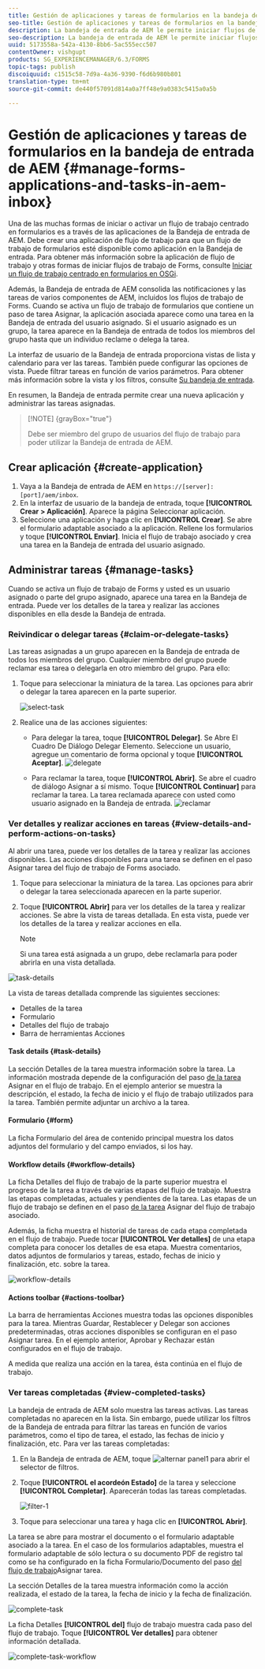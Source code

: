 ```yaml
---
title: Gestión de aplicaciones y tareas de formularios en la bandeja de entrada de AEM
seo-title: Gestión de aplicaciones y tareas de formularios en la bandeja de entrada de AEM
description: La bandeja de entrada de AEM le permite iniciar flujos de trabajo centrados en Forms mediante el envío de aplicaciones y la gestión de tareas.
seo-description: La bandeja de entrada de AEM le permite iniciar flujos de trabajo centrados en Forms mediante el envío de aplicaciones y la gestión de tareas.
uuid: 5173558a-542a-4130-8bb6-5ac555ecc507
contentOwner: vishgupt
products: SG_EXPERIENCEMANAGER/6.3/FORMS
topic-tags: publish
discoiquuid: c1515c58-7d9a-4a36-9390-f6d6b980b801
translation-type: tm+mt
source-git-commit: de440f57091d814a0a7ff48e9a0383c5415a0a5b

---
```



# Gestión de aplicaciones y tareas de formularios en la bandeja de entrada de AEM {#manage-forms-applications-and-tasks-in-aem-inbox}

Una de las muchas formas de iniciar o activar un flujo de trabajo centrado en formularios es a través de las aplicaciones de la Bandeja de entrada de AEM. Debe crear una aplicación de flujo de trabajo para que un flujo de trabajo de formularios esté disponible como aplicación en la Bandeja de entrada. Para obtener más información sobre la aplicación de flujo de trabajo y otras formas de iniciar flujos de trabajo de Forms, consulte [Iniciar un flujo de trabajo centrado en formularios en OSGi](/help/forms/using/aem-forms-workflow.md#launch).

Además, la Bandeja de entrada de AEM consolida las notificaciones y las tareas de varios componentes de AEM, incluidos los flujos de trabajo de Forms. Cuando se activa un flujo de trabajo de formularios que contiene un paso de tarea Asignar, la aplicación asociada aparece como una tarea en la Bandeja de entrada del usuario asignado. Si el usuario asignado es un grupo, la tarea aparece en la Bandeja de entrada de todos los miembros del grupo hasta que un individuo reclame o delega la tarea.

La interfaz de usuario de la Bandeja de entrada proporciona vistas de lista y calendario para ver las tareas. También puede configurar las opciones de vista. Puede filtrar tareas en función de varios parámetros. Para obtener más información sobre la vista y los filtros, consulte [Su bandeja de entrada](/help/sites-authoring/inbox.md).

En resumen, la Bandeja de entrada permite crear una nueva aplicación y administrar las tareas asignadas.

>[!NOTE] {grayBox=&quot;true&quot;}
>
>Debe ser miembro del grupo de usuarios del flujo de trabajo para poder utilizar la Bandeja de entrada de AEM.

## Crear aplicación {#create-application}

1. Vaya a la Bandeja de entrada de AEM en `https://[server]:[port]/aem/inbox`.
1. En la interfaz de usuario de la bandeja de entrada, toque **[!UICONTROL Crear > Aplicación]**. Aparece la página Seleccionar aplicación.
1. Seleccione una aplicación y haga clic en **[!UICONTROL Crear]**. Se abre el formulario adaptable asociado a la aplicación. Rellene los formularios y toque **[!UICONTROL Enviar]**. Inicia el flujo de trabajo asociado y crea una tarea en la Bandeja de entrada del usuario asignado.

## Administrar tareas {#manage-tasks}

Cuando se activa un flujo de trabajo de Forms y usted es un usuario asignado o parte del grupo asignado, aparece una tarea en la Bandeja de entrada. Puede ver los detalles de la tarea y realizar las acciones disponibles en ella desde la Bandeja de entrada.

### Reivindicar o delegar tareas {#claim-or-delegate-tasks}

Las tareas asignadas a un grupo aparecen en la Bandeja de entrada de todos los miembros del grupo. Cualquier miembro del grupo puede reclamar esa tarea o delegarla en otro miembro del grupo. Para ello:

1. Toque para seleccionar la miniatura de la tarea. Las opciones para abrir o delegar la tarea aparecen en la parte superior.

   ![select-task](assets/select-task.png)

1. Realice una de las acciones siguientes:

   * Para delegar la tarea, toque **[!UICONTROL Delegar]**. Se Abre El Cuadro De Diálogo Delegar Elemento. Seleccione un usuario, agregue un comentario de forma opcional y toque **[!UICONTROL Aceptar]**.
   ![delegate](assets/delegate.png)

   * Para reclamar la tarea, toque **[!UICONTROL Abrir]**. Se abre el cuadro de diálogo Asignar a sí mismo. Toque **[!UICONTROL Continuar]** para reclamar la tarea. La tarea reclamada aparece con usted como usuario asignado en la Bandeja de entrada.
   ![reclamar](assets/claim.png)

### Ver detalles y realizar acciones en tareas {#view-details-and-perform-actions-on-tasks}

Al abrir una tarea, puede ver los detalles de la tarea y realizar las acciones disponibles. Las acciones disponibles para una tarea se definen en el paso Asignar tarea del flujo de trabajo de Forms asociado.

1. Toque para seleccionar la miniatura de la tarea. Las opciones para abrir o delegar la tarea seleccionada aparecen en la parte superior.
1. Toque **[!UICONTROL Abrir]** para ver los detalles de la tarea y realizar acciones. Se abre la vista de tareas detallada. En esta vista, puede ver los detalles de la tarea y realizar acciones en ella.

   >[!NOTE]
   >
   >Si una tarea está asignada a un grupo, debe reclamarla para poder abrirla en una vista detallada.

![task-details](assets/task-details.png)

La vista de tareas detallada comprende las siguientes secciones:

* Detalles de la tarea
* Formulario 
* Detalles del flujo de trabajo
* Barra de herramientas Acciones

#### Task details {#task-details}

La sección Detalles de la tarea muestra información sobre la tarea. La información mostrada depende de la configuración del paso [de la tarea](/help/sites-developing/workflows-step-ref.md) Asignar en el flujo de trabajo. En el ejemplo anterior se muestra la descripción, el estado, la fecha de inicio y el flujo de trabajo utilizados para la tarea. También permite adjuntar un archivo a la tarea.

#### Formulario {#form}

La ficha Formulario del área de contenido principal muestra los datos adjuntos del formulario y del campo enviados, si los hay.

#### Workflow details {#workflow-details}

La ficha Detalles del flujo de trabajo de la parte superior muestra el progreso de la tarea a través de varias etapas del flujo de trabajo. Muestra las etapas completadas, actuales y pendientes de la tarea. Las etapas de un flujo de trabajo se definen en el paso [de la tarea](/help/sites-developing/workflows-step-ref.md) Asignar del flujo de trabajo asociado.

Además, la ficha muestra el historial de tareas de cada etapa completada en el flujo de trabajo. Puede tocar **[!UICONTROL Ver detalles]** de una etapa completa para conocer los detalles de esa etapa. Muestra comentarios, datos adjuntos de formularios y tareas, estado, fechas de inicio y finalización, etc. sobre la tarea.

![workflow-details](assets/workflow-details.png)

#### Actions toolbar {#actions-toolbar}

La barra de herramientas Acciones muestra todas las opciones disponibles para la tarea. Mientras Guardar, Restablecer y Delegar son acciones predeterminadas, otras acciones disponibles se configuran en el paso [](/help/sites-developing/workflows-step-ref.md)Asignar tarea. En el ejemplo anterior, Aprobar y Rechazar están configurados en el flujo de trabajo.

A medida que realiza una acción en la tarea, ésta continúa en el flujo de trabajo.

### Ver tareas completadas {#view-completed-tasks}

La bandeja de entrada de AEM solo muestra las tareas activas. Las tareas completadas no aparecen en la lista. Sin embargo, puede utilizar los filtros de la Bandeja de entrada para filtrar las tareas en función de varios parámetros, como el tipo de tarea, el estado, las fechas de inicio y finalización, etc. Para ver las tareas completadas:

1. En la Bandeja de entrada de AEM, toque ![alternar panel1](assets/toggle-side-panel1.png) para abrir el selector de filtros.
1. Toque **[!UICONTROL el acordeón Estado]** de la tarea y seleccione **[!UICONTROL Completar]**. Aparecerán todas las tareas completadas.

   ![filter-1](assets/filter-1.png)

1. Toque para seleccionar una tarea y haga clic en **[!UICONTROL Abrir]**.

La tarea se abre para mostrar el documento o el formulario adaptable asociado a la tarea. En el caso de los formularios adaptables, muestra el formulario adaptable de sólo lectura o su documento PDF de registro tal como se ha configurado en la ficha Formulario/Documento del paso [del flujo de trabajo](/help/sites-developing/workflows-step-ref.md)Asignar tarea.

La sección Detalles de la tarea muestra información como la acción realizada, el estado de la tarea, la fecha de inicio y la fecha de finalización.

![complete-task](assets/completed-task.png)

La ficha Detalles **[!UICONTROL del]** flujo de trabajo muestra cada paso del flujo de trabajo. Toque **[!UICONTROL Ver detalles]** para obtener información detallada.

![complete-task-workflow](assets/completed-task-workflow.png)

